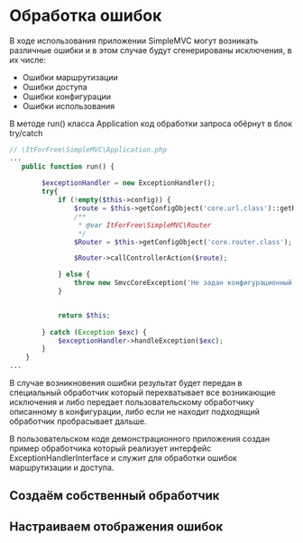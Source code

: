 # Обработка ошибок

В ходе использования приложении SimpleMVC могут возникать различные ошибки и в 
этом случае будут сгенерированы исключения, в их числе:

* Ошибки маршрутизации
* Ошибки доступа
* Ошибки конфигурации
* Ошибки использования

В методе run()  класса Application код обработки запроса обёрнут в блок try/catch

```php
// \ItForFree\SimpleMVC\Application.php
...
   public function run() {
        
        $exceptionHandler = new ExceptionHandler();
        try{
            if (!empty($this->config)) {
                $route = $this->getConfigObject('core.url.class')::getRoute();
                /**
                 * @var ItForFree\SimpleMVC\Router
                 */
                $Router = $this->getConfigObject('core.router.class');

                $Router->callControllerAction($route);

            } else {
                throw new SmvcCoreException('Не задан конфигурационный массив приложения!');
            }


            return $this;
        
        } catch (Exception $exc) {
            $exceptionHandler->handleException($exc);
        }
    }
...
```

В случае возникновения ошибки результат будет передан в специальный обработчик который перехватывает все возникающие исключения и либо  передает пользовательскому обработчику описанному в конфигурации, либо  если не находит подходящий обработчик пробрасывает дальше. 

В пользовательском коде демонстрационного приложения создан пример обработчика который реализует интерфейс ExceptionHandlerInterface и служит для обработки ошибок маршрутизации и доступа.



## Создаём собственный обработчик

## Настраиваем отображения ошибок
